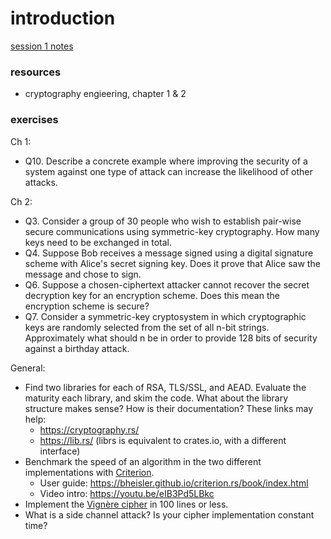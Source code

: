 # introduction

[session 1 notes](https://uncloak.org/courses/rust+cryptography+engineering/course-2022-11-18+Session+1+Notes)

### resources
* cryptography engieering, chapter 1 & 2


### exercises
Ch 1:
- Q10. Describe a concrete example where improving the security of a system against one type of attack can increase the likelihood of other attacks.

Ch 2:
- Q3. Consider a group of 30 people who wish to establish pair-wise secure communications using symmetric-key cryptography. How many keys need to be exchanged in total.
- Q4. Suppose Bob receives a message signed using a digital signature scheme with Alice's secret signing key. Does it prove that Alice saw the message and chose to sign.
- Q6. Suppose a chosen-ciphertext attacker cannot recover the secret decryption key for an encryption scheme. Does this mean the encryption scheme is secure?
- Q7. Consider a symmetric-key cryptosystem in which cryptographic keys are randomly selected from the set of all n-bit strings. Approximately what should n be in order to provide 128 bits of security against a birthday attack.

General:
- Find two libraries for each of RSA, TLS/SSL, and AEAD. Evaluate the maturity each library, and skim the code. What about the library structure makes sense? How is their documentation? These links may help:
    - https://cryptography.rs/
    - https://lib.rs/ (librs is equivalent to crates.io, with a different interface)
- Benchmark the speed of an algorithm in the two different implementations with [Criterion](https://lib.rs/crates/criterion).
    - User guide: https://bheisler.github.io/criterion.rs/book/index.html
    - Video intro: https://youtu.be/eIB3Pd5LBkc
- Implement the [Vignère cipher](https://en.wikipedia.org/wiki/Vigen%C3%A8re_cipher) in 100 lines or less.
- What is a side channel attack? Is your cipher implementation constant time?